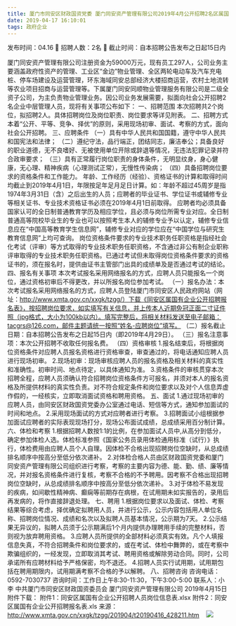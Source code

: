 ```yaml
---
title: 厦门市同安区财政国资党委 厦门同安资产管理有限公司2019年4月公开招聘2名区属国有企业管理人才的公告
date: 2019-04-17 16:10:01
tags: 政府企业
---
```

发布时间：04.16   🌟   招聘人数：2名   🌈   截止时间：自本招聘公告发布之日起15日内
<!-- more -->
厦门同安资产管理有限公司注册资金为59000万元，现有员工297人，公司业务主要涵盖政府性资产的管理、工业区“金边”物业管理、全区两轮电动车及汽车充电桩、停车场建设及运营管理，环东海域同安总部经济大楼招商运营，农村土地流转等农业项目招商与运营管理等。下属厦门同安同顺物业管理服务有限公司是二级全资子公司，为主负责物业管理业务。因公司业务发展需要，拟面向社会公开招聘2名企业中层管理人员，现将有关事项公布如下：
一、招聘范围
本次招聘共2个岗位，拟招聘2人。具体招聘岗位及岗位职责、岗位要求等详见附表。
二、招聘方式
本着“公开、平等、竞争、择优”的原则，采用现场初审、面试、考察的方式，面向社会公开招聘。
三、应聘条件
（一）具有中华人民共和国国籍，遵守中华人民共和国宪法和法律；
（二）遵纪守法，品行端正，团结同志，廉洁奉公；具备良好的职业道德，无不良嗜好、无被使用单位开除或辞退等情况，无违法犯罪记录并符合政审要求；
（三）具有正常履行岗位职责的身体条件，无明显纹身，身心健康，无心理、精神疾病（心理测试正常），无慢性传染病；
（四）具备招聘岗位要求的资格条件和工作能力。
年龄、工作经历（经验）、资格证书的计算和取得时间均截止到2019年4月1日，年限按足年足月足日计算。如：年龄不超过45周岁是指1974年3月31日（含）之后出生的人员；应聘者的毕业证书、学位证书或辅修专业等相关证书、专业技术资格证书必须在2019年4月1日前取得。
应聘者均必须具备国家认可的全日制普通教育学历及相应学位，且必须与岗位所需专业对应。全日制普通高等院校毕业生的专业也可以按照考生本人的辅修专业予以认定，辅修专业信息应在“中国高等教育学生信息网”，辅修专业对应的学位应在“中国学位与研究生教育信息网”上均可查询。
岗位资格条件要求的专业技术职务任职资格是指经社会化考试（评审）等方式取得的专业技术职务任职资格，不含通过非公有制企业职称评审取得的专业技术职务任职资格。已通过考试但未取得岗位资格条件要求的资格证书的，须在报名时，提供由证书主管部门出具的成绩单及是否通过考试的结论。
四、报名有关事项
本次考试报名采用网络报名的方式，应聘人员只能报名一个岗位，通过资格初审后不得更改，并以所报名岗位参加考试。
（一）报名办法：本次考试报名采用网络报名的方式，应聘人员登陆厦门市同安区人民政府网站（网址：http://www.xmta.gov.cn/xxgk/tzgg/）下载《同安区属国有企业公开招聘报名表》，按招聘岗位要求，如实填写有关信息，并上传本人近期免冠正面二寸证件照（jpg格式，大小为100kb以内）。填写完整后，将相关材料发送至电子邮箱：tacgrs@126.com，邮件主题请统一按照“姓名-应聘岗位”填写。
（二）报名截止日期：自本招聘公告发布之日起15日内（即2019年4月29日）。
（三）报名注意事项：本次公开招聘不收取任何报名费。
（四）资格审核
1.报名结束后，将根据岗位资格条件对应聘人员报名资格进行资格审查，审查通过的，将电话通知应聘人员进行现场初审。
2.现场初审：现场审核应聘人员的报名资格及相关材料的真实性和准确性。初审时间、地点待定，以具体通知为准。
3.资格条件的审核贯穿本次招聘全程，应聘人员须确认符合招聘岗位资格条件方可报名，并须对本人的报名资格及所提供材料的真实性负责。对不符合规定条件和岗位要求以及对个人信息弄虚作假的，一经核实，立即取消面试资格和聘用资格。
五、面试
1.通过现场初审的应聘人员，由同安区财政国资党委办公室通过电话、短信等方式，通知参加面试的时间和地点。
2.采用现场面试的方式对应聘者进行考察。
3.招聘面试小组根据参加面试应聘者的实际表现现场打分，现场公布面试成绩，总成绩采用百分制计算。
六、体检和考察
1.根据招聘人数按1:1的比例，在参加面试人员中,从高分到低分，确定参加体检人选。体检标准参照《国家公务员录用体检通用标准（试行）》执行，体检费用由应聘人员个人自理。因体检不合格出现招聘岗位空缺时，从总成绩排名顺序中按高分至低分依次递补。
2.对体检合格人员由区财政国资党委和厦门同安资产管理有限公司组织进行考察，考察的主要内容为德、能、勤、绩、廉等情况，并对报名资格条件进行复核，考察不合格的不予聘用。因考察不合格出现招聘岗位空缺时，从总成绩排名顺序中按高分至低分依次递补。
3.对于体检不易发现的疾病，如间歇性精神病、癫痫等前期存在病根，在试用期未如实报告的，录用后再发病的，将作直接辞退处理。
七、聘用
1.根据岗位要求以及面试、体检、考察结果等综合考虑，择优确定拟聘用人员，并进行公示，公示内容包括用人单位名称、招聘岗位情况、成绩和名次以及拟聘人员基本情况，公示期为7天。
2.公示结果无异议的，拟聘人员须于公示期满后1个月内提供办理聘用手续的完整材料，否则视为放弃聘用资格。
3.应聘人员所提供的全部材料必须真实有效。凡个人填报信息失真，不符合招聘条件和岗位要求的，或在考试、体检中舞弊的，或在考察中欺骗组织的，一经发现，立即取消其考试、聘用资格或解除劳动合同。同时，公司承诺所有应聘材料给予严格保密，均不退还。
4.招聘人员实行试用期，试用期包括在聘用期限内，试用期满考察不合格的予以解聘。
八、招聘咨询
咨询电话：0592-7030737
咨询时间：工作日上午8:30-11:30，下午3:00-5:00
联系人：小李
中共厦门市同安区财政国资委员会
厦门同安资产管理有限公司
2019年4月15日
附件下载：
附件1：同安区属国有企业公开招聘人员岗位信息表.xlsx
附件2：同安区属国有企业公开招聘报名表.xls
来源：
http://www.xmta.gov.cn/xxgk/tzgg/201904/t20190416_428211.htm
 
 ![](https://cdn.weiweiblog.cn/20181015134814.png)